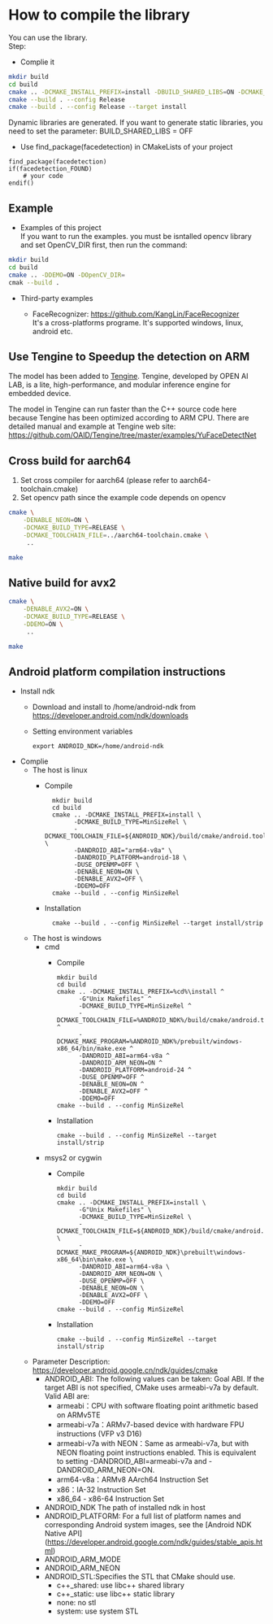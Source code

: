 # How to compile the library

You can use the library.  
Step:

- Complie it

```bash
mkdir build
cd build
cmake .. -DCMAKE_INSTALL_PREFIX=install -DBUILD_SHARED_LIBS=ON -DCMAKE_BUILD_TYPE=Release -DDEMO=OFF
cmake --build . --config Release
cmake --build . --config Release --target install
```

Dynamic libraries are generated.
If you want to generate static libraries,
you need to set the parameter: BUILD_SHARED_LIBS = OFF

- Use find_package(facedetection) in CMakeLists of your project

```
find_package(facedetection)
if(facedetection_FOUND)
    # your code
endif()
```

## Example

- Examples of this project  
If you want to run the examples. you must be isntalled opencv library and set OpenCV_DIR first, then run the command:

```bash
mkdir build
cd build
cmake .. -DDEMO=ON -DOpenCV_DIR=
cmak --build . 
```

- Third-party examples

  - FaceRecognizer: https://github.com/KangLin/FaceRecognizer  
    It's a cross-platforms programe. It's supported windows, linux, android etc.

## Use Tengine to Speedup the detection on ARM

The model has been added to [Tengine](https://github.com/OAID/Tengine). Tengine, developed by OPEN AI LAB, is a lite, high-performance, and modular inference engine for embedded device. 

The model in Tengine can run faster than the C++ source code here because Tengine has been optimized according to ARM CPU. There are detailed manual and example at Tengine web site: https://github.com/OAID/Tengine/tree/master/examples/YuFaceDetectNet

## Cross build for aarch64

1. Set cross compiler for aarch64 (please refer to aarch64-toolchain.cmake)
2. Set opencv path since the example code depends on opencv

```bash
cmake \
    -DENABLE_NEON=ON \
    -DCMAKE_BUILD_TYPE=RELEASE \
    -DCMAKE_TOOLCHAIN_FILE=../aarch64-toolchain.cmake \
     ..

make
```

## Native build for avx2

```bash
cmake \
    -DENABLE_AVX2=ON \
    -DCMAKE_BUILD_TYPE=RELEASE \
    -DDEMO=ON \
     ..

make
```

## Android platform compilation instructions

+ Install ndk
  - Download and install to /home/android-ndk from https://developer.android.com/ndk/downloads 
  - Setting environment variables

        export ANDROID_NDK=/home/android-ndk

+ Complie
  - The host is linux
    - Compile

            mkdir build
            cd build
            cmake .. -DCMAKE_INSTALL_PREFIX=install \
                  -DCMAKE_BUILD_TYPE=MinSizeRel \
                  -DCMAKE_TOOLCHAIN_FILE=${ANDROID_NDK}/build/cmake/android.toolchain.cmake \
                  -DANDROID_ABI="arm64-v8a" \
                  -DANDROID_PLATFORM=android-18 \
                  -DUSE_OPENMP=OFF \
                  -DENABLE_NEON=ON \
                  -DENABLE_AVX2=OFF \
                  -DDEMO=OFF
            cmake --build . --config MinSizeRel

    - Installation

            cmake --build . --config MinSizeRel --target install/strip

  - The host is windows
    - cmd
      - Compile

            mkdir build
            cd build
            cmake .. -DCMAKE_INSTALL_PREFIX=%cd%\install ^
                  -G"Unix Makefiles" ^
                  -DCMAKE_BUILD_TYPE=MinSizeRel ^
                  -DCMAKE_TOOLCHAIN_FILE=%ANDROID_NDK%/build/cmake/android.toolchain.cmake ^
                  -DCMAKE_MAKE_PROGRAM=%ANDROID_NDK%/prebuilt/windows-x86_64/bin/make.exe ^
                  -DANDROID_ABI=arm64-v8a ^
                  -DANDROID_ARM_NEON=ON ^
                  -DANDROID_PLATFORM=android-24 ^
                  -DUSE_OPENMP=OFF ^
                  -DENABLE_NEON=ON ^
                  -DENABLE_AVX2=OFF ^
                  -DDEMO=OFF
            cmake --build . --config MinSizeRel

      - Installation

            cmake --build . --config MinSizeRel --target install/strip
    
    - msys2 or cygwin
      - Compile

            mkdir build
            cd build
            cmake .. -DCMAKE_INSTALL_PREFIX=install \
                  -G"Unix Makefiles" \
                  -DCMAKE_BUILD_TYPE=MinSizeRel \
                  -DCMAKE_TOOLCHAIN_FILE=${ANDROID_NDK}/build/cmake/android.toolchain.cmake \
                  -DCMAKE_MAKE_PROGRAM=${ANDROID_NDK}\prebuilt\windows-x86_64\bin\make.exe \
                  -DANDROID_ABI=arm64-v8a \
                  -DANDROID_ARM_NEON=ON \
                  -DUSE_OPENMP=OFF \
                  -DENABLE_NEON=ON \
                  -DENABLE_AVX2=OFF \
                  -DDEMO=OFF
            cmake --build . --config MinSizeRel

      - Installation

            cmake --build . --config MinSizeRel --target install/strip

  - Parameter Description: https://developer.android.google.cn/ndk/guides/cmake
    + ANDROID_ABI: The following values can be taken:
       Goal ABI. If the target ABI is not specified, CMake uses armeabi-v7a by default.
       Valid ABI are:
      - armeabi：CPU with software floating point arithmetic based on ARMv5TE
      - armeabi-v7a：ARMv7-based device with hardware FPU instructions (VFP v3 D16)
      - armeabi-v7a with NEON：Same as armeabi-v7a, but with NEON floating point instructions enabled. This is equivalent to setting -DANDROID_ABI=armeabi-v7a and -DANDROID_ARM_NEON=ON.
      - arm64-v8a：ARMv8 AArch64 Instruction Set
      - x86：IA-32 Instruction Set
      - x86_64 - x86-64 Instruction Set
    + ANDROID_NDK <path> The path of installed ndk in host
    + ANDROID_PLATFORM: For a full list of platform names and corresponding Android system images, see the [Android NDK Native API] (https://developer.android.google.com/ndk/guides/stable_apis.html)
    + ANDROID_ARM_MODE
    + ANDROID_ARM_NEON
    + ANDROID_STL:Specifies the STL that CMake should use. 
      - c++_shared: use libc++ shared library
      - c++_static: use libc++ static library
      - none: no stl
      - system: use system STL 
      
